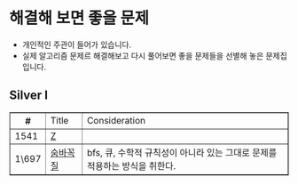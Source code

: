 
# 해결해 보면 좋을 문제
- 개인적인 주관이 들어가 있습니다.
- 실제 알고리즘 문제르 해결해보고 다시 풀어보면 좋을 문제들을 선별해 놓은 문제집 입니다.

## Silver I
<html>
  <body>
    <table border="1">
      <th>
        #
        <td> Title
        <td> Consideration
      </th>
      <tr>
        <td>1541
        <td><a href="https://www.acmicpc.net/problem/1074">Z
        <td>
      </tr>
      <tr>
        <td>1\697
        <td><a href="https://www.acmicpc.net/problem/1697">숨바꼭질
        <td>bfs, 큐, 수학적 규칙성이 아니라 있는 그대로 문제를 적용하는 방식을 취한다. 
      </tr>
    </table>   
  </body>
</html>
  
